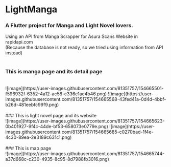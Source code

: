 # LightManga

### A Flutter project for Manga and Light Novel lovers. <br>
Using an API from Manga Scrapper for Asura Scans Website in rapidapi.com <br>
(Because the database is not ready, so we tried using information from API instead)
<br><br>
### This is manga page and its detail page
<br>
![image](https://user-images.githubusercontent.com/81351757/154665501-f596932f-6352-4a12-ac58-c336e1ae4b46.png)
![image](https://user-images.githubusercontent.com/81351757/154665568-43fed41a-0d4d-4bbf-b26d-481eebfc99f9.png)
<br><br>
### This is light novel page and its website
<br>
![image](https://user-images.githubusercontent.com/81351757/154665623-0b401927-9f4c-44de-bf53-658073e0779e.png)
![image](https://user-images.githubusercontent.com/81351757/154665685-c0270bad-1f4e-4c30-89ea-2e3189c631c1.png)
<br><br>
### This is map page
<br>
![image](https://user-images.githubusercontent.com/81351757/154665744-a37d668c-c230-4935-8c95-8d7988fb3016.png)



